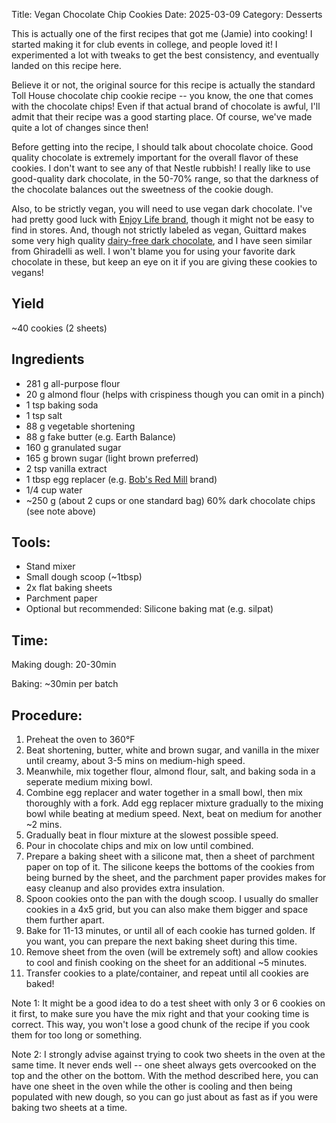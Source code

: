 Title: Vegan Chocolate Chip Cookies
Date: 2025-03-09
Category: Desserts

This is actually one of the first recipes that got me (Jamie) into cooking! I started making it for club events in college, and people loved it! I experimented a lot with tweaks to get the best consistency, and eventually landed on this recipe here.

Believe it or not, the original source for this recipe is actually the standard Toll House chocolate chip cookie recipe -- you know, the one that comes with the chocolate chips! Even if that actual brand of chocolate is awful, I'll admit that their recipe was a good starting place. Of course, we've made quite a lot of changes since then!

Before getting into the recipe, I should talk about chocolate choice. Good quality chocolate is extremely important for the overall flavor of these cookies. I don't want to see any of that Nestle rubbish! I really like to use good-quality dark chocolate, in the 50-70% range, so that the darkness of the chocolate balances out the sweetness of the cookie dough.

Also, to be strictly vegan, you will need to use vegan dark chocolate.  I've had pretty good luck with [Enjoy Life brand](https://www.amazon.com/Chocolate-Multi-Pack-Packages-Dairy-Free-Gluten-Free/dp/B00OWMIEYG/ref=sr_1_5?keywords=enjoy+life+dark+chocolate+chips&qid=1650825477&sprefix=enjoy+life+dark+choc%2Caps%2C131&sr=8-5), though it might not be easy to find in stores. And, though not strictly labeled as vegan, Guittard makes some very high quality [dairy-free dark chocolate](https://www.guittard.com/dairy-free), and I have seen similar from Ghiradelli as well. I won't blame you for using your favorite dark chocolate in these, but keep an eye on it if you are giving these cookies to vegans!

## Yield
~40 cookies (2 sheets)

## Ingredients
- 281 g all-purpose flour
- 20 g almond flour (helps with crispiness though you can omit in a pinch)
- 1 tsp baking soda
- 1 tsp salt
- 88 g vegetable shortening
- 88 g fake butter (e.g. Earth Balance)
- 160 g granulated sugar
- 165 g brown sugar (light brown preferred)
- 2 tsp vanilla extract
- 1 tbsp egg replacer (e.g. [Bob's Red Mill](https://www.amazon.com/Bobs-Red-Mill-Gluten-Replacer/dp/B01LZZUP98?th=1) brand)
- 1/4 cup water
- ~250 g (about 2 cups or one standard bag) 60% dark chocolate chips (see note above)

## Tools:
- Stand mixer
- Small dough scoop (~1tbsp)
- 2x flat baking sheets
- Parchment paper
- Optional but recommended: Silicone baking mat (e.g. silpat)

## Time:
Making dough: 20-30min

Baking: ~30min per batch

## Procedure:
1. Preheat the oven to 360°F
2. Beat shortening, butter, white and brown sugar, and vanilla in the mixer until creamy, about 3-5 mins on medium-high speed.
3. Meanwhile, mix together flour, almond flour, salt, and baking soda in a seperate medium mixing bowl.
4. Combine egg replacer and water together in a small bowl, then mix thoroughly with a fork. Add egg replacer mixture gradually to the mixing bowl while beating at medium speed. Next, beat on medium for another ~2 mins.
5. Gradually beat in flour mixture at the slowest possible speed.
6. Pour in chocolate chips and mix on low until combined.
7. Prepare a baking sheet with a silicone mat, then a sheet of parchment paper on top of it.  The silicone keeps the bottoms of the cookies from being burned by the sheet, and the parchment paper provides makes for easy cleanup and also provides extra insulation.
8. Spoon cookies onto the pan with the dough scoop.  I usually do smaller cookies in a 4x5 grid, but you can also make them bigger and space them further apart.
9. Bake for 11-13 minutes, or until all of each cookie has turned golden.  If you want, you can prepare the next baking sheet during this time.
10. Remove sheet from the oven (will be extremely soft) and allow cookies to cool and finish cooking on the sheet for an additional ~5 minutes.
11. Transfer cookies to a plate/container, and repeat until all cookies are baked!

Note 1: It might be a good idea to do a test sheet with only 3 or 6 cookies on it first, to make sure you have the mix right and that your cooking time is correct.  This way, you won't lose a good chunk of the recipe if you cook them for too long or something.

Note 2: I strongly advise against trying to cook two sheets in the oven at the same time.  It never ends well -- one sheet always gets overcooked on the top and the other on the bottom.  With the method described here, you can have one sheet in the oven while the other is cooling and then being populated with new dough, so you can go just about as fast as if you were baking two sheets at a time.
